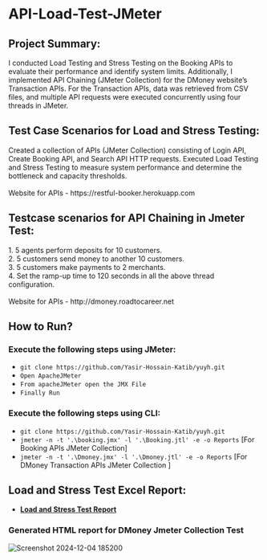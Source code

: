 # API-Load-Test-JMeter


<h2>Project Summary:</h2> 
I conducted Load Testing and Stress Testing on the Booking APIs to evaluate their performance and identify system limits. Additionally, I implemented API Chaining (JMeter Collection) for the DMoney website’s Transaction APIs. For the Transaction APIs, data was retrieved from CSV files, and multiple API requests were executed concurrently using four threads in JMeter.

<h2>Test Case Scenarios for Load and Stress Testing:</h2>
Created a collection of APIs (JMeter Collection) consisting of Login API, Create Booking API, and Search API HTTP requests.
Executed Load Testing and Stress Testing to measure system performance and determine the bottleneck and capacity thresholds.<br>
<br>
Website for APIs - https://restful-booker.herokuapp.com

<h2>Testcase scenarios for API Chaining in Jmeter Test: </h2>
1. 5 agents perform deposits for 10 customers.<br>
2. 5 customers send money to another 10 customers.<br>
3. 5 customers make payments to 2 merchants.<br>
4. Set the ramp-up time to 120 seconds in all the above thread configuration.<br>
<br>
Website for APIs - http://dmoney.roadtocareer.net

<h2>How to Run?</h2>

<h3> Execute the following steps using JMeter: </h3> 
   
  - ``` git clone https://github.com/Yasir-Hossain-Katib/yuyh.git ```<br>
  - ``` Open ApacheJMeter ``` <br>
  - ``` From apacheJMeter open the JMX File ```<br> 
  - ``` Finally Run ```

<h3>Execute the following steps using CLI: </h3>

  - ``` git clone https://github.com/Yasir-Hossain-Katib/yuyh.git ```
  - ``` jmeter -n -t '.\booking.jmx' -l '.\Booking.jtl' -e -o Reports ``` [For Booking APIs JMeter Collection] <br>
  - ``` jmeter -n -t '.\Dmoney.jmx' -l '.\Dmoney.jtl' -e -o Reports ``` [For DMoney Transaction APIs JMeter Collection ]

<h2>Load and Stress Test Excel Report:</h2>

 - **[Load and Stress Test Report](https://docs.google.com/spreadsheets/d/1iGBD9d_MBbxWRMku1ZJT4yFe1w7vU-ic3HExp-wUkZI/edit?gid=0#gid=0)**


<h3>Generated HTML report for DMoney Jmeter Collection Test</h3>

![Screenshot 2024-12-04 185200](https://github.com/user-attachments/assets/32cbe9f9-8333-486b-af4b-8ebacf9e831c)

